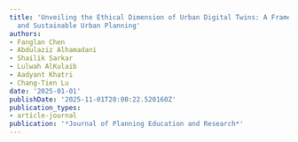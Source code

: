 ```yaml
---
title: 'Unveiling the Ethical Dimension of Urban Digital Twins: A Framework for Responsible
  and Sustainable Urban Planning'
authors:
- Fanglan Chen
- Abdulaziz Alhamadani
- Shailik Sarkar
- Lulwah AlKulaib
- Aadyant Khatri
- Chang-Tien Lu
date: '2025-01-01'
publishDate: '2025-11-01T20:00:22.520160Z'
publication_types:
- article-journal
publication: '*Journal of Planning Education and Research*'
---
```

